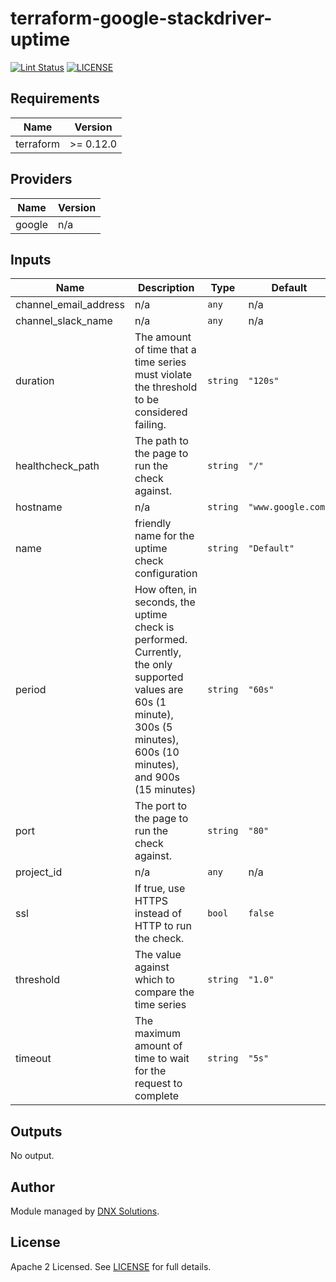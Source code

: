 # terraform-google-stackdriver-uptime

[![Lint Status](https://github.com/DNXLabs/terraform-google-stackdriver-uptime/workflows/Lint/badge.svg)](https://github.com/DNXLabs/terraform-google-stackdriver-uptime/actions)
[![LICENSE](https://img.shields.io/github/license/DNXLabs/terraform-google-stackdriver-uptime)](https://github.com/DNXLabs/terraform-google-stackdriver-uptime/blob/master/LICENSE)

<!--- BEGIN_TF_DOCS --->

## Requirements

| Name | Version |
|------|---------|
| terraform | >= 0.12.0 |

## Providers

| Name | Version |
|------|---------|
| google | n/a |

## Inputs

| Name | Description | Type | Default | Required |
|------|-------------|------|---------|:--------:|
| channel\_email\_address | n/a | `any` | n/a | yes |
| channel\_slack\_name | n/a | `any` | n/a | yes |
| duration | The amount of time that a time series must violate the threshold to be considered failing. | `string` | `"120s"` | no |
| healthcheck\_path | The path to the page to run the check against. | `string` | `"/"` | no |
| hostname | n/a | `string` | `"www.google.com"` | no |
| name | friendly name for the uptime check configuration | `string` | `"Default"` | no |
| period | How often, in seconds, the uptime check is performed. Currently, the only supported values are 60s (1 minute), 300s (5 minutes), 600s (10 minutes), and 900s (15 minutes) | `string` | `"60s"` | no |
| port | The port to the page to run the check against. | `string` | `"80"` | no |
| project\_id | n/a | `any` | n/a | yes |
| ssl | If true, use HTTPS instead of HTTP to run the check. | `bool` | `false` | no |
| threshold | The value against which to compare the time series | `string` | `"1.0"` | no |
| timeout | The maximum amount of time to wait for the request to complete | `string` | `"5s"` | no |

## Outputs

No output.

<!--- END_TF_DOCS --->

## Author
Module managed by [DNX Solutions](https://github.com/DNXLabs).

## License
Apache 2 Licensed. See [LICENSE](https://github.com/DNXLabs/terraform-google-stackdriver-uptime/blob/master/LICENSE) for full details.